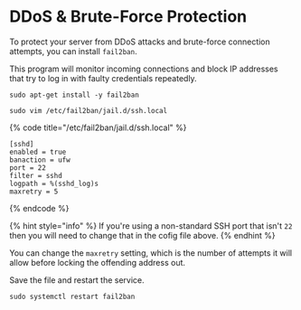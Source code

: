 # DDoS & Brute-Force Protection

To protect your server from DDoS attacks and brute-force connection attempts, you can install `fail2ban`.

This program will monitor incoming connections and block IP addresses that try to log in with faulty credentials repeatedly.

```
sudo apt-get install -y fail2ban

sudo vim /etc/fail2ban/jail.d/ssh.local
```

{% code title="/etc/fail2ban/jail.d/ssh.local" %}
```
[sshd]
enabled = true
banaction = ufw
port = 22
filter = sshd
logpath = %(sshd_log)s
maxretry = 5
```
{% endcode %}

{% hint style="info" %}
If you're using a non-standard SSH port that isn't `22` then you will need to change that in the cofig file above.
{% endhint %}

You can change the `maxretry` setting, which is the number of attempts it will allow before locking the offending address out.

Save the file and restart the service.

```
sudo systemctl restart fail2ban
```
